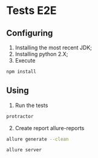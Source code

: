 # Tests E2E

## Configuring

1. Installing the most recent JDK;
2. Installing python 2.X;
3. Execute

```sh
npm install
```

## Using

1. Run the tests

```sh
protractor
```

2. Create report allure-reports

```sh
allure generate --clean
```
```sh
allure server
```